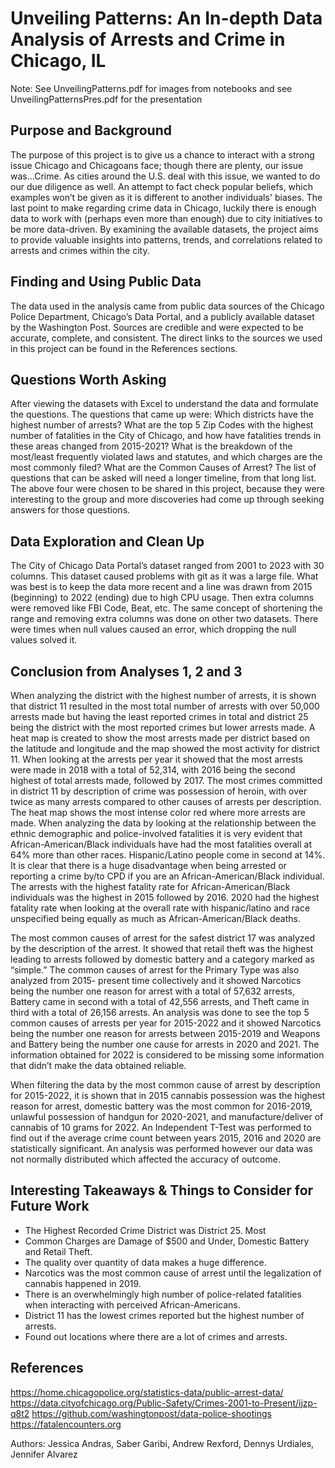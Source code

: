 # Unveiling Patterns: An In-depth Data Analysis of Arrests and Crime in Chicago, IL

Note: See UnveilingPatterns.pdf for images from notebooks and see UnveilingPatternsPres.pdf for the presentation
   
## Purpose and Background

The purpose of this project is to give us a chance to interact with a strong issue Chicago and Chicagoans face; though there are plenty, our issue was…Crime. As cities around the U.S. deal with this issue, we wanted to do our due diligence as well. An attempt to fact check popular beliefs, which examples won’t be given as it is different to another individuals' biases. The last point to make regarding crime data in Chicago, luckily there is enough data to work with (perhaps even more than enough) due to city initiatives to be more data-driven. By examining the available datasets, the project aims to provide valuable insights into patterns, trends, and correlations related to arrests and crimes within the city. 

## Finding and Using Public Data
      
The data used in the analysis came from public data sources of the Chicago Police Department, Chicago’s Data Portal, and a publicly available dataset by the Washington Post. Sources are credible and were expected to be accurate, complete, and consistent. The direct links to the sources we used in this project can be found in the References sections.

## Questions Worth Asking
      
After viewing the datasets with Excel to understand the data and formulate the questions. The questions that came up were: 
Which districts have the highest number of arrests?
What are the top 5 Zip Codes with the highest number of fatalities in the City of Chicago, and how have fatalities trends in these areas changed from 2015-2021?
What is the breakdown of the most/least frequently violated laws and statutes, and which charges are the most commonly filed?
What are the Common Causes of Arrest?
The list of questions that can be asked will need a longer timeline, from that long list. The above four were chosen to be shared in this project, because they were interesting to the group and more discoveries had come up through seeking answers for those questions. 

## Data Exploration and Clean Up

The City of Chicago Data Portal’s dataset ranged from 2001 to 2023 with 30 columns. This dataset caused problems with git as it was a large file. What was best is to keep the data more recent and a line was drawn from 2015 (beginning) to 2022 (ending)  due to high CPU usage. Then extra columns were removed like FBI Code, Beat, etc. 
The same concept of shortening the range and removing extra columns was done on other two datasets. There were times when null values caused an error, which dropping the null values solved it. 

## Conclusion from Analyses 1, 2 and 3

When analyzing the district with the highest number of arrests, it is shown that district 11 resulted in the most total number of arrests with over 50,000 arrests made but having the least reported crimes in total and district 25 being the district with the most reported crimes but lower arrests made. A heat map is created to show the most arrests made per district based on the latitude and longitude and the map showed the most activity for district 11. When looking at the arrests per year it showed that the most arrests were made in 2018 with a total of 52,314, with 2016 being the second highest of total arrests made, followed by 2017. The most crimes committed in district 11 by description of crime was possession of heroin, with over twice as many arrests compared to other causes of arrests per description.
The heat map shows the most intense color red where more arrests are made.
When analyzing the data by looking at the relationship between the ethnic demographic and police-involved fatalities it is very evident that African-American/Black individuals have had the most fatalities overall at 64% more than other races. Hispanic/Latino people come in second at 14%. It is clear that there is a huge disadvantage when being arrested or reporting a crime by/to CPD if you are an African-American/Black individual. The arrests with the highest fatality rate for African-American/Black individuals was the highest in 2015 followed by 2016. 2020 had the highest fatality rate when looking at the overall rate with hispanic/latino and race unspecified being equally as much as African-American/Black deaths. 

The most common causes of arrest for the safest district 17 was analyzed by the description of the arrest. It showed that retail theft was the highest leading to arrests followed by domestic battery and a category marked as “simple.” The common causes of arrest for the Primary Type was also analyzed from 2015- present time collectively and it showed Narcotics being the number one reason for arrest with a total of 57,632 arrests, Battery came in second with a total of 42,556 arrests, and Theft came in third with a total of 26,156 arrests. An analysis was done to see the top 5 common causes of arrests per year for 2015-2022 and it showed Narcotics being the number one reason for arrests between 2015-2019 and Weapons and Battery being the number one cause for arrests in 2020 and 2021. The information obtained for 2022 is considered to be missing some information that didn’t make the data obtained reliable.

When filtering the data by the most common cause of arrest by description for 2015-2022, it is shown that in 2015 cannabis possession was the highest reason for arrest, domestic battery was the most common for 2016-2019, unlawful possession of handgun for 2020-2021, and manufacture/deliver of cannabis of 10 grams for 2022.
An Independent T-Test was performed to find out if the average crime count between years 2015, 2016 and 2020 are statistically significant. An analysis was performed however our data was not normally distributed which affected the accuracy of outcome. 

## Interesting Takeaways & Things to Consider for Future Work
      
- The Highest Recorded Crime District was District 25. Most 
- Common Charges are Damage of $500 and Under, Domestic Battery and Retail Theft.
- The quality over quantity of data makes a huge difference. 
- Narcotics was the most common cause of arrest until the legalization of cannabis happened in 2019.
- There is an overwhelmingly high number of police-related fatalities when interacting with perceived African-Americans.
- District 11 has the lowest crimes reported but the highest number of arrests.
- Found out locations where there are a lot of crimes and arrests.

## References

https://home.chicagopolice.org/statistics-data/public-arrest-data/ <br>
https://data.cityofchicago.org/Public-Safety/Crimes-2001-to-Present/ijzp-q8t2
https://github.com/washingtonpost/data-police-shootings
https://fatalencounters.org


Authors: 
Jessica Andras, 
Saber Garibi, 
Andrew Rexford, 
Dennys Urdiales, 
Jennifer Alvarez



